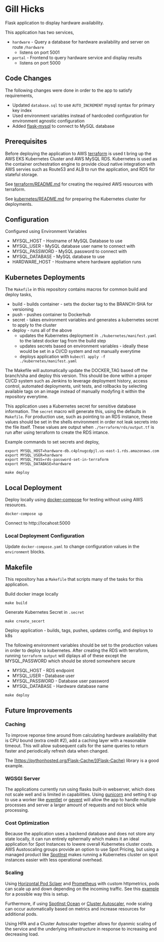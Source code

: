 # Gill Hicks

Flask application to display hardware availability.

This application has two services,

- `hardware` - Query a database for hardware availability and server on route `/hardware`
  - listens on port 5001
- `portal` - Frontend to query hardware service and display results
  - listens on port 5000

## Code Changes

The following changes were done in order to the app to satisfy requirements,

- Updated `database.sql` to use `AUTO_INCREMENT` mysql syntax for primary key index
- Used environment variables instead of hardcoded configuration for environment agnostic configuration
- Added [flask-mysql](https://flask-mysql.readthedocs.io/en/latest/) to connect to MySQL database

## Prerequisites

Before deploying the application to AWS [terraform](https://www.terraform.io/) is used t bring up the AWS EKS Kubernetes Cluster and AWS MySQL RDS. Kubernetes is used as the container orchestration engine to provide cloud native integration with AWS servies such as Route53 and ALB to run the application, and RDS for stateful storage.

See [terraform/README.md](terraform/README.md) for creating the required AWS resources with terraform.

See [kubernetes/README.md](kubernetes/README.md) for preparing the Kubernetes cluster for deployments.

## Configuration

Configured using Environment Variables

- MYSQL_HOST - Hostname of MySQL Database to use
- MYSQL_USER - MySQL database user name to connect with
- MYSQL_PASSWORD - MySQL password to connect with
- MYSQL_DATABASE - MySQL database to use
- HARDWARE_HOST - Hostname where hardware appliation runs

## Kubernetes Deployments

The `Makefile` in this repository contains macros for common build and deploy tasks,

- build - builds container - sets the docker tag to the BRANCH-SHA for versioning
- push - pushes container to Dockerhub
- secret - takes environment variables and generates a kubernetes secret to apply to the cluster
- deploy - runs all of the above
  - updates the Kubernetes deployment in `./kubernetes/manifest.yaml` to the latest docker tag from the build step
  - updates secrets based on environment variables - ideally these would be set in a CI/CD system and not manually everytime
  - deploys application with `kubectl apply -f ./kubernetes/manifest.yaml`

The Makefile will automatically update the DOCKER_TAG based off the branch/sha and deploy this version. This should be done within a proper CI/CD system such as Jenkins to leverage deployment history, access control, automated deployments, unit tests, and rollbacks by selecting available tags on an image instead of manually modyfing it within the repository everytime.

This application uses a Kubernetes secret for sensitive database information. The `secret` macro will generate this, using the defaults in `Makefile`. For production use, such as pointing to an RDS instance, these values should be set in the shells environment in order not leak secrets into the file itself. These values are output when `./terraform/rds/output.tf` is run after using terraform to create the RDS intance.

Example commands to set secrets and deploy,

```
export MYSQL_HOST=hardware-db.c4plnugcdpjl.us-east-1.rds.amazonaws.com
export MYSQL_USER=hardware
export MYSQL_PASS=rds-password-set-in-terraform
export MYSQL_DATABASE=hardware

make deploy
```

## Local Deployment

Deploy locally using [docker-compose](https://docs.docker.com/compose/) for testing without using AWS resources.

```
docker-compose up
```

Connect to http://locahost:5000

### Local Deployment Configuration

Update `docker-compose.yaml` to change configuration values in the `environment` blocks.

## Makefile

This repository has a `Makefile` that scripts many of the tasks for this application.


Build docker image locally

```
make build
```

Generate Kubernetes Secret in `.secret`

```
make create_secert
```

Deploy application - builds, tags, pushes, updates config, and deploys to k8s

The following environment variables should be set to the production values in order to deploy to kubernetes. After creating the RDS with terraform, running `terraform output` will diplays all of these except the MYSQL_PASSWORD which should be stored somewhere secure

- MYSQL_HOST - RDS endpoint
- MYSQL_USER - Database user
- MYSQL_PASSWORD - Database user password
- MYSQL_DATABASE - Hardware database name

```
make deploy
```

## Future Improvements
### Caching

To improve reponse time around from calculating hardware availability that is CPU bound (extra credit #2), add a caching layer with a reasonable timeout. This will allow subsequent calls for the same queries to return faster and periodically refresh data when changed.

The [https://pythonhosted.org/Flask-Cache/](Flask-Cache) library is a good example.

### WGSGI Server

The applications currently run using flasks built-in webserver, which does not scale well and is limited in capabilities. Using [gunicorn](https://gunicorn.org/) and setting it up to use a worker like [eventlet](http://eventlet.net/) or [gevent](http://www.gevent.org/) will allow the app to handle multiple processes and server a larger amount of requests and not block while processing.

### Cost Optimization

Because the application uses a backend database and does not store any state locally, it can run entirely ephermally which makes it an ideal application for Spot Instances to lowere overall Kubernetes cluster costs. AWS Austoscaling groups provide an option to use Spot Pricing, but using a managed product like [SpotInst](https://spotinst.com/) makes running a Kubernetes cluster on spot instances easier with less operational overhead.

### Scaling

Using [Horizontal Pod Sclaer](https://kubernetes.io/docs/tasks/run-application/horizontal-pod-autoscale/) and [Prometheus](https://prometheus.io/) with custom httpmetrics, pods can scale up and down depending on the incoming traffic. See this [example](https://docs.bitnami.com/kubernetes/how-to/configure-autoscaling-custom-metrics/) for a possible way this is setup.

Furthermore, if using [SpotInst Ocean](https://spotinst.com/products/ocean/) or [Cluster Autoscaler](https://github.com/kubernetes/autoscaler/tree/master/cluster-autoscaler), node scaling can occur automatically based on metrics and increase resources for additional pods.

Using HPA and a Cluster Autoscaler together allows for dyanmic scaling of the service and the underlying infrastructure in response to increasing and decreasing load.
